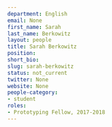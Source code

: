 ```yaml
---
department: English
email: None
first_name: Sarah
last_name: Berkowitz
layout: people
title: Sarah Berkowitz
position:
short_bio:
slug: sarah-berkowitz
status: not_current
twitter: None
website: None
people-category:
- student
roles:
- Prototyping Fellow, 2017-2018
---
```

